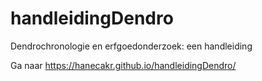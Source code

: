 # handleidingDendro
Dendrochronologie en erfgoedonderzoek: een handleiding


Ga naar https://hanecakr.github.io/handleidingDendro/
